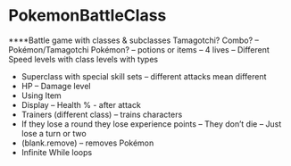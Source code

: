 # PokemonBattleClass

****Battle game with classes & subclasses Tamagotchi? 
Combo? – Pokémon/Tamagotchi
Pokémon? – potions or items – 4 lives – Different Speed levels with class levels with types
-	Superclass with special skill sets – different attacks mean different
-	HP – Damage level
-	Using Item
-	Display – Health % - after attack
-	Trainers (different class) – trains characters
-	If they lose a round they lose experience points – They don’t die – Just lose a turn or two
-	(blank.remove) – removes Pokémon 
-	Infinite While loops

